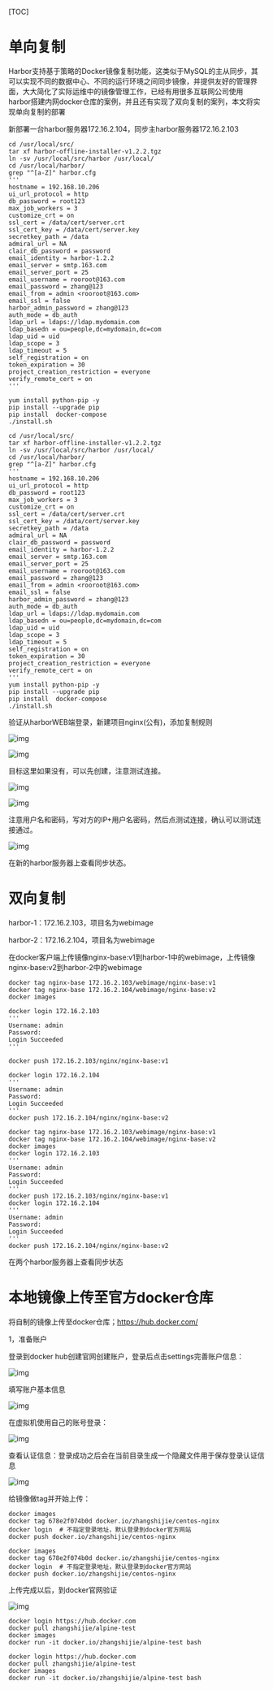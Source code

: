 [TOC]

# 单向复制 

Harbor支持基于策略的Docker镜像复制功能，这类似于MySQL的主从同步，其可以实现不同的数据中心、不同的运行环境之间同步镜像，并提供友好的管理界面，大大简化了实际运维中的镜像管理工作，已经有用很多互联网公司使用harbor搭建内网docker仓库的案例，并且还有实现了双向复制的案列，本文将实现单向复制的部署

新部署一台harbor服务器172.16.2.104，同步主harbor服务器172.16.2.103

 

```
cd /usr/local/src/
tar xf harbor-offline-installer-v1.2.2.tgz
ln -sv /usr/local/src/harbor /usr/local/
cd /usr/local/harbor/
grep "^[a-Z]" harbor.cfg
'''
hostname = 192.168.10.206 
ui_url_protocol = http
db_password = root123
max_job_workers = 3 
customize_crt = on
ssl_cert = /data/cert/server.crt
ssl_cert_key = /data/cert/server.key
secretkey_path = /data
admiral_url = NA
clair_db_password = password
email_identity = harbor-1.2.2
email_server = smtp.163.com
email_server_port = 25
email_username = rooroot@163.com
email_password = zhang@123
email_from = admin <rooroot@163.com>
email_ssl = false
harbor_admin_password = zhang@123
auth_mode = db_auth
ldap_url = ldaps://ldap.mydomain.com
ldap_basedn = ou=people,dc=mydomain,dc=com
ldap_uid = uid 
ldap_scope = 3 
ldap_timeout = 5
self_registration = on
token_expiration = 30
project_creation_restriction = everyone
verify_remote_cert = on
'''

yum install python-pip -y
pip install --upgrade pip
pip install  docker-compose
./install.sh
```

 

```
cd /usr/local/src/
tar xf harbor-offline-installer-v1.2.2.tgz
ln -sv /usr/local/src/harbor /usr/local/
cd /usr/local/harbor/
grep "^[a-Z]" harbor.cfg
'''
hostname = 192.168.10.206 
ui_url_protocol = http
db_password = root123
max_job_workers = 3 
customize_crt = on
ssl_cert = /data/cert/server.crt
ssl_cert_key = /data/cert/server.key
secretkey_path = /data
admiral_url = NA
clair_db_password = password
email_identity = harbor-1.2.2
email_server = smtp.163.com
email_server_port = 25
email_username = rooroot@163.com
email_password = zhang@123
email_from = admin <rooroot@163.com>
email_ssl = false
harbor_admin_password = zhang@123
auth_mode = db_auth
ldap_url = ldaps://ldap.mydomain.com
ldap_basedn = ou=people,dc=mydomain,dc=com
ldap_uid = uid 
ldap_scope = 3 
ldap_timeout = 5
self_registration = on
token_expiration = 30
project_creation_restriction = everyone
verify_remote_cert = on
'''
yum install python-pip -y
pip install --upgrade pip
pip install  docker-compose
./install.sh
```

验证从harborWEB端登录，新建项目nginx(公有)，添加复制规则

![img](Harbor%E5%A4%8D%E5%88%B6.assets/9067c77a-9fe2-43d1-9014-c175107e32fc.jpg)

![img](Harbor%E5%A4%8D%E5%88%B6.assets/576fd8b1-8f8e-4426-baf4-0ac55475e675.png)

目标这里如果没有，可以先创建，注意测试连接。

![img](Harbor%E5%A4%8D%E5%88%B6.assets/bb05a59d-91f5-499d-b818-f2a273c3b908.png)

![img](Harbor%E5%A4%8D%E5%88%B6.assets/fef63401-6ed5-4a37-8a13-0e7e0d12a588.png)

注意用户名和密码，写对方的IP+用户名密码，然后点测试连接，确认可以测试连接通过。

![img](Harbor%E5%A4%8D%E5%88%B6.assets/a384d802-26fa-4037-80e0-75de32561979.png)

在新的harbor服务器上查看同步状态。

# 双向复制 

harbor-1：172.16.2.103，项目名为webimage

harbor-2：172.16.2.104，项目名为webimage

在docker客户端上传镜像nginx-base:v1到harbor-1中的webimage，上传镜像nginx-base:v2到harbor-2中的webimage

 

```
docker tag nginx-base 172.16.2.103/webimage/nginx-base:v1
docker tag nginx-base 172.16.2.104/webimage/nginx-base:v2
docker images

docker login 172.16.2.103
'''
Username: admin
Password: 
Login Succeeded
'''

docker push 172.16.2.103/nginx/nginx-base:v1

docker login 172.16.2.104
'''
Username: admin
Password: 
Login Succeeded
'''
docker push 172.16.2.104/nginx/nginx-base:v2
```

 

```
docker tag nginx-base 172.16.2.103/webimage/nginx-base:v1
docker tag nginx-base 172.16.2.104/webimage/nginx-base:v2
docker images
docker login 172.16.2.103
'''
Username: admin
Password: 
Login Succeeded
'''
docker push 172.16.2.103/nginx/nginx-base:v1
docker login 172.16.2.104
'''
Username: admin
Password: 
Login Succeeded
'''
docker push 172.16.2.104/nginx/nginx-base:v2
```

在两个harbor服务器上查看同步状态

# 本地镜像上传至官方docker仓库

将自制的镜像上传至docker仓库；https://hub.docker.com/

1，准备账户

登录到docker hub创建官网创建账户，登录后点击settings完善账户信息：

![img](Harbor%E5%A4%8D%E5%88%B6.assets/03b00c23-ef48-4d84-83aa-3d226fe19878.jpg)

填写账户基本信息

![img](Harbor%E5%A4%8D%E5%88%B6.assets/948a0812-d2d5-446b-ba5d-1cec91cfae69.jpg)

在虚拟机使用自己的账号登录：

![img](Harbor%E5%A4%8D%E5%88%B6.assets/8cb72f1b-cc36-41ba-91ea-5b3f347946fd.jpg)

查看认证信息：登录成功之后会在当前目录生成一个隐藏文件用于保存登录认证信息

![img](Harbor%E5%A4%8D%E5%88%B6.assets/be584876-8d61-4427-bb9b-a3e20fa9d6b0.jpg)

给镜像做tag并开始上传：

 

```
docker images
docker tag 678e2f074b0d docker.io/zhangshijie/centos-nginx
docker login  # 不指定登录地址，默认登录到docker官方网站
docker push docker.io/zhangshijie/centos-nginx
```

 

```
docker images
docker tag 678e2f074b0d docker.io/zhangshijie/centos-nginx
docker login  # 不指定登录地址，默认登录到docker官方网站
docker push docker.io/zhangshijie/centos-nginx
```

上传完成以后，到docker官网验证

![img](Harbor%E5%A4%8D%E5%88%B6.assets/1d11e815-be52-4557-8c60-2e527afd5bb6.png)

 

```
docker login https://hub.docker.com
docker pull zhangshijie/alpine-test
docker images
docker run -it docker.io/zhangshijie/alpine-test bash
```

 

```
docker login https://hub.docker.com
docker pull zhangshijie/alpine-test
docker images
docker run -it docker.io/zhangshijie/alpine-test bash
```